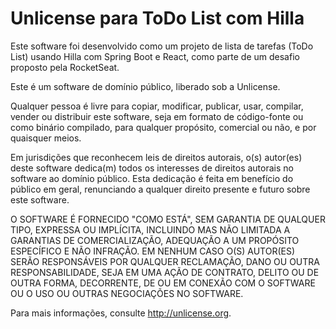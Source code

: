 # Unlicense para ToDo List com Hilla

Este software foi desenvolvido como um projeto de lista de tarefas (ToDo List) usando Hilla com Spring Boot e React, como parte de um desafio proposto pela RocketSeat.

Este é um software de domínio público, liberado sob a Unlicense.

Qualquer pessoa é livre para copiar, modificar, publicar, usar, compilar, vender ou distribuir este software, seja em formato de código-fonte ou como binário compilado, para qualquer propósito, comercial ou não, e por quaisquer meios.

Em jurisdições que reconhecem leis de direitos autorais, o(s) autor(es) deste software dedica(m) todos os interesses de direitos autorais no software ao domínio público. Esta dedicação é feita em benefício do público em geral, renunciando a qualquer direito presente e futuro sobre este software.

O SOFTWARE É FORNECIDO "COMO ESTÁ", SEM GARANTIA DE QUALQUER TIPO, EXPRESSA OU IMPLÍCITA, INCLUINDO MAS NÃO LIMITADA A GARANTIAS DE COMERCIALIZAÇÃO, ADEQUAÇÃO A UM PROPÓSITO ESPECÍFICO E NÃO INFRAÇÃO. EM NENHUM CASO O(S) AUTOR(ES) SERÃO RESPONSÁVEIS POR QUALQUER RECLAMAÇÃO, DANO OU OUTRA RESPONSABILIDADE, SEJA EM UMA AÇÃO DE CONTRATO, DELITO OU DE OUTRA FORMA, DECORRENTE, DE OU EM CONEXÃO COM O SOFTWARE OU O USO OU OUTRAS NEGOCIAÇÕES NO SOFTWARE.

Para mais informações, consulte <http://unlicense.org>.
